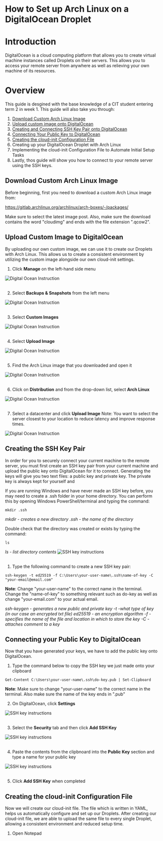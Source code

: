 # How to Set up Arch Linux on a DigitalOcean Droplet

# Introduction
DigitalOcean is a cloud computing platform that allows you to create virtual machine instances called Droplets on their servers. This allows you to access your remote server from anywhere as well as relieving your own machine of its resources.

# Overview
This guide is desgined with the base knowledge of a CIT student entering term 2 in week 1. This guide will also take you through:

1. [Download Custom Arch Linux Image](#download-custom-arch-linux-image)
2. [Upload custom image onto DigitalOcean](#upload-custom-image-to-digitalocean)
3. [Creating and Connecting SSH Key Pair onto DigitalOcean](#creating-the-ssh-key-pair)
4. [Connecting Your Public Key to DigitalOcean](#connecting-your-public-key-to-digitalocean)
5. [Creating the cloud-init Configuration File](#creating-the-cloud-init-configuration-file)
6. Creating up your DigitalOcean Droplet with Arch Linux
7. Implementing the cloud-init Configuration File to Automate Initial Setup Tasks
8. Lastly, thos guide will show you how to connect to your remote server using the SSH keys.

## Download Custom Arch Linux Image
Before beginning, first you need to download a custom Arch Linux image from: 

https://gitlab.archlinux.org/archlinux/arch-boxes/-/packages/

Make sure to select the latest image post. Also, make sure the download contains the word "cloudimg" and ends with the file extension ".qcow2".

## Upload Custom Image to DigitalOcean
By uploading our own custom image, we can use it to create our Droplets with Arch Linux. This allows us to create a consistent environment by utilizing the custom image alongside our own cloud-init settings. 

1. Click **Manage** on the left-hand side menu
<img src="assets/digitalocean1.png" alt = "Digital Ocean Instruction">
<br></br>

2. Select **Backups & Snapshots** from the left menu
<img src="assets/digitalocean2.png" alt = "Digital Ocean Instruction">
<br></br>

3. Select **Custom Images**
<img src="assets/digitalocean3.png" alt = "Digital Ocean Instruction">
<br></br>

4. Select **Upload Image**
<img src="assets/digitalocean4.png" alt = "Digital Ocean Instruction">
<br></br>

5. Find the Arch Linux image that you downloaded and open it
<img src="assets/digitalocean5.png" alt = "Digital Ocean Instruction">
<br></br>

6. Click on **Distribution** and from the drop-down list, select **Arch Linux**
<img src='assets/digitalocean6.png' alt='Digital Ocean Instruction'>
<br></br>

7. Select a datacenter and click **Upload Image**
Note: You want to select the server closest to your location to reduce latency and improve response times.
<img src='assets/digitalocean7.png' alt='Digital Ocean Instruction'>

## Creating the SSH Key Pair
In order for you to securely connect your current machine to the remote server, you must first create an SSH key pair from your current machine and upload the public key onto DigitalOcean for it to connect. Generating the keys will give you two text files: a public key and private key. The private key is always kept for yourself and 

If you are running Windows and have never made an SSH key before, you may need to create a .ssh folder in your home directory. You can perform this by opening Windows PowerShell/terminal and typing the command:

```
mkdir .ssh
```
*mkdir - creates a new directory*
*.ssh - the name of the directory*

Double check that the directory was created or exists by typing the command:
```
ls
```
*ls - list directory contents*
<img src="assets/sshkey1.png" alt = "SSH key instructions">
<br></br>

1. Type the following command to create a new SSH key pair:
```
ssh-keygen -t ed25519 -f C:\Users\your-user-name\.ssh\name-of-key -C "your-email@email.com"
```
**Note**: Change "your-user-name" to the correct name in the terminal. Change the "name-of-key" to something relevant such as do-key as well as change "your-email.com" to your actual email.

*ssh-keygen - generates a new public and private key*
*-t -what type of key (in our case an encrypted txt file)*
*ed25519 - an encryption algorithm*
*-f - specifies the name of the file and location in which to store the key*
*-C - attaches comment to a key*

## Connecting your Public Key to DigitalOcean
Now that you have generated your keys, we have to add the public key onto DigitalOcean.

1. Type the command below to copy the SSH key we just made onto your clipboard
```
Get-Content C:\Users\your-user-name\.ssh\do-key.pub | Set-Clipboard
```
**Note**: Make sure to change "your-user-name" to the correct name in the terminal. Also make sure the name of the key ends in ".pub"

2. On DigitalOcean, click **Settings**
<img src="assets/connectkey1.png" alt = "SSH key instructions">
<br></br>

3. Select the **Security** tab and then click **Add SSH Key**
<img src="assets/connectkey2.png" alt = "SSH key instructions">
<br></br>

4. Paste the contents from the clipbnoard into the **Public Key** section and type a name for your public key
<img src="assets/connectkey3.png" alt = "SSH key instructions">
<br></br>

5. Click **Add SSH Key** when completed

## Creating the cloud-init Configuration File
Now we will create our cloud-init file. The file which is written in YAML, helps us automatically configure and set up our Droplets. After creating our cloud-init file, we are able to upload the same file to every single Droplet, allowing a consistent environment and reduced setup time.

1. Open Notepad